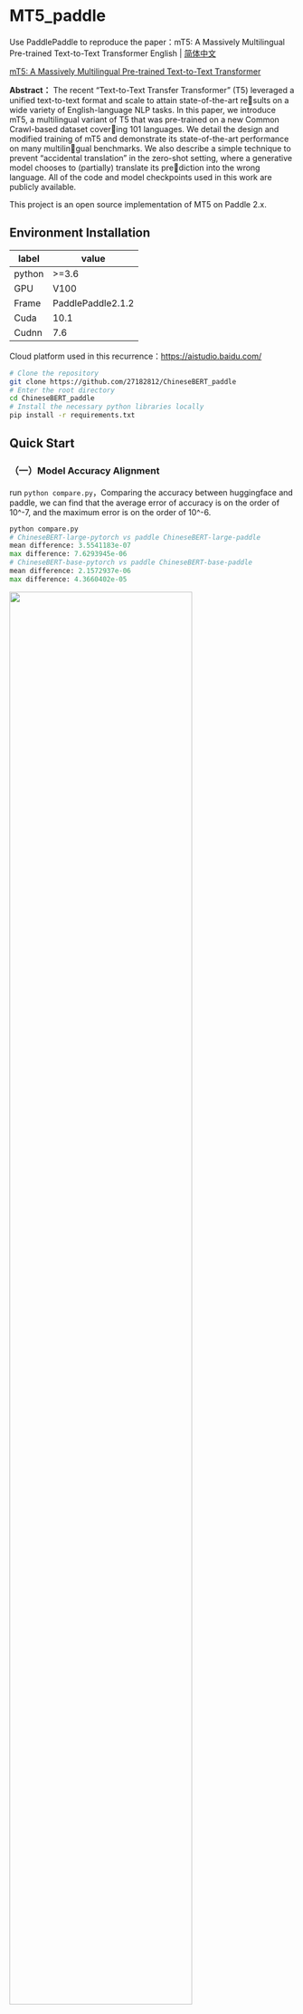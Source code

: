 # MT5_paddle
Use PaddlePaddle to reproduce the paper：mT5: A Massively Multilingual Pre-trained Text-to-Text Transformer
English | [简体中文](./README_cn.md)


[mT5: A Massively Multilingual Pre-trained Text-to-Text Transformer](https://arxiv.org/abs/2010.11934)



**Abstract：**
The recent “Text-to-Text Transfer Transformer” (T5) leveraged a unified text-to-text format and scale to attain state-of-the-art results on a wide variety of English-language
NLP tasks. In this paper, we introduce mT5, a multilingual variant of T5 that was pre-trained on a new Common Crawl-based dataset covering 101 languages. We detail the design and modified training of mT5 and demonstrate its state-of-the-art performance on many multilingual benchmarks. We also describe a simple technique to prevent “accidental translation” in the zero-shot setting, where a generative model chooses to (partially) translate its prediction into the wrong language. All of the code and model checkpoints used in this work are publicly available.

This project is an open source implementation of MT5 on Paddle 2.x.


## Environment Installation

| label  | value     |
|--------|------------------|
| python | >=3.6     |
| GPU    | V100       |
| Frame    | PaddlePaddle2\.1.2 |
| Cuda   | 10.1         |
| Cudnn  | 7.6 |

Cloud platform used in this recurrence：https://aistudio.baidu.com/




```bash
# Clone the repository
git clone https://github.com/27182812/ChineseBERT_paddle
# Enter the root directory
cd ChineseBERT_paddle
# Install the necessary python libraries locally
pip install -r requirements.txt

```

## Quick Start

### （一）Model Accuracy Alignment
run `python compare.py`，Comparing the accuracy between huggingface and paddle, we can find that the average error of accuracy is on the order of 10^-7, and the maximum error is on the order of 10^-6.
```python
python compare.py
# ChineseBERT-large-pytorch vs paddle ChineseBERT-large-paddle
mean difference: 3.5541183e-07
max difference: 7.6293945e-06
# ChineseBERT-base-pytorch vs paddle ChineseBERT-base-paddle
mean difference: 2.1572937e-06
max difference: 4.3660402e-05

```

<img src="imgs/4.png" width="80%" />
<img src="imgs/5.png" width="80%" />

#### Pre-trained model weights-base

链接：https://pan.baidu.com/s/1eclrM8ahm6Fiz-gkGHYpZg 
提取码：8gdx

#### Pre-trained model weights-large

链接：https://pan.baidu.com/s/1sVhWS96tIDZOx-2fk9mgpw 
提取码：i07w



#### Model weight, dictionary and tokenizer_config path configuration instructions

##### Pre-training weights

将[modeling.py](pdchinesebert/modeling.py)中第81行ChineseBERT-large对应的路径改为权重实际的路径

##### Dictionary path

将[tokenizer.py](pdchinesebert/tokenizer.py)中第10行ChineseBERT-large对应的字典路径改为vocab.txt实际所在的路径

##### Tokenizer_config path

将[tokenizer.py](pdchinesebert/tokenizer.py)中第14行ChineseBERT-large对应的路径改为tokenizer_config.json实际所在路径




### （二）Downstream task fine-tuning

#### 1、ChnSentiCorp
Take the ChnSentiCorp dataset as an example.

#### （1）Model fine-tuning：
```shell
# run train
python train_chn.py \
--data_path './data/ChnSentiCorp' \
--device 'gpu' \
--epochs 10 \
--max_seq_length 512 \
--batch_size 8 \
--learning_rate 2e-5 \
--weight_decay 0.0001 \
--warmup_proportion 0.1 \
--seed 2333 \
--save_dir 'outputs/chn' | tee outputs/train_chn.log
```
**Model Link**

link：https://pan.baidu.com/s/1DKfcUuPxc7Kymk__UXHvMw 
password：85rl

#### (2) Evaluate

The acc on the dev and test datasets are respectively 95.8 and 96.08, which meet the accuracy requirements of the paper. The results are as follows:

<p>
 <img src="imgs/chn_test.png" width="66%" /> 
</p>

#### 2、XNLI

#### （1）Train

```bash
python train_xnli.py \
--data_path './data/XNLI' \
--device 'gpu' \
--epochs 5 \
--max_seq_len 256 \
--batch_size 16 \
--learning_rate 1.3e-5 \
--weight_decay 0.001 \
--warmup_proportion 0.1 \
--seed 2333 \
--save_dir outputs/xnli | tee outputs/train_xnli.log
```

#### （2）Evaluate

The best result of the test dataset acc is 81.657, which meets the accuracy requirements of the paper. The results are as follows:

<img src="imgs/xnli_test.png" width="66%" />

**Model Link**

link：https://pan.baidu.com/s/1lZ2T31FlZecKSOEHwExbrQ 
password：oskm

#### 3、cmrc2018

#### (1) Train

```shell
# Start train
python train_cmrc2018.py \
    --model_type chinesebert \
    --data_dir "data/cmrc2018" \
    --model_name_or_path ChineseBERT-large \
    --max_seq_length 512 \
    --train_batch_size 8 \
    --gradient_accumulation_steps 8 \
    --eval_batch_size 16 \
    --learning_rate 4e-5 \
    --max_grad_norm 1.0 \
    --num_train_epochs 3 \
    --logging_steps 2 \
    --save_steps 20 \
    --warmup_radio 0.1 \
    --weight_decay 0.01 \
    --output_dir outputs/cmrc2018 \
    --seed 1111 \
    --num_workers 0 \
    --use_amp
```

During the training process, the model will be evaluated on the dev dataset, and the best results are as follows:

```python

{
    AVERAGE = 82.791
    F1 = 91.055
    EM = 74.526
    TOTAL = 3219
    SKIP = 0
}

```

<img src="imgs/cmrcdev.png" width="80%" />


#### （2）Run eval.py to generate the test data set to predict the answer

```bash
python eval.py --model_name_or_path outputs/step-340 --n_best_size 35 --max_answer_length 65
```

Among them, model_name_or_path is the model path

#### （3）Submit to CLUE

The test dataset EM is 78.55, which meets the accuracy requirements of the paper. The results are as follows:

<p align="center">
 <img src="imgs/cmrctest.png" width="100%"/>
</p>

**Model Link**

link：https://pan.baidu.com/s/11XSY3PPB_iWNBVme6JmqAQ 
password：17yw



### Train Log

Training logs  can be find [HERE](logs)




# Reference

```bibtex
@article{sun2021chinesebert,
  title={ChineseBERT: Chinese Pretraining Enhanced by Glyph and Pinyin Information},
  author={Sun, Zijun and Li, Xiaoya and Sun, Xiaofei and Meng, Yuxian and Ao, Xiang and He, Qing and Wu, Fei and Li, Jiwei},
  journal={arXiv preprint arXiv:2106.16038},
  year={2021}
}

```

